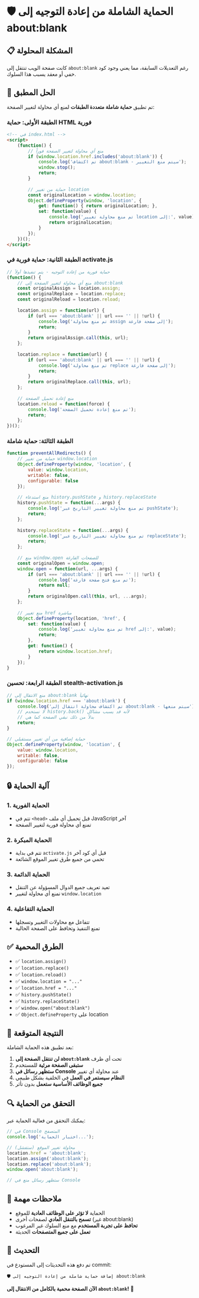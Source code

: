 # 🛡️ الحماية الشاملة من إعادة التوجيه إلى about:blank

## 📋 المشكلة المحلولة

كانت صفحة الويب تنتقل إلى `about:blank` رغم التعديلات السابقة، مما يعني وجود كود خفي أو معقد يسبب هذا السلوك.

## 🔧 الحل المطبق

تم تطبيق **حماية شاملة متعددة الطبقات** لمنع أي محاولة لتغيير الصفحة:

### **الطبقة الأولى: حماية HTML فورية**
```html
<!-- في index.html -->
<script>
    (function() {
        // منع أي محاولة لتغيير الصفحة فوراً
        if (window.location.href.includes('about:blank')) {
            console.log('تم اكتشاف about:blank - سيتم منع التغيير');
            window.stop();
            return;
        }
        
        // حماية من تغيير location
        const originalLocation = window.location;
        Object.defineProperty(window, 'location', {
            get: function() { return originalLocation; },
            set: function(value) { 
                console.log('تم منع محاولة تغيير location إلى:', value);
                return originalLocation;
            }
        });
    })();
</script>
```

### **الطبقة الثانية: حماية فورية في activate.js**
```javascript
// حماية فورية من إعادة التوجيه - يتم تنفيذها أولاً
(function() {
    // منع أي محاولة لتغيير الصفحة إلى about:blank
    const originalAssign = location.assign;
    const originalReplace = location.replace;
    const originalReload = location.reload;
    
    location.assign = function(url) {
        if (url === 'about:blank' || url === '' || !url) {
            console.log('تم منع محاولة assign إلى صفحة فارغة');
            return;
        }
        return originalAssign.call(this, url);
    };
    
    location.replace = function(url) {
        if (url === 'about:blank' || url === '' || !url) {
            console.log('تم منع محاولة replace إلى صفحة فارغة');
            return;
        }
        return originalReplace.call(this, url);
    };
    
    // منع إعادة تحميل الصفحة
    location.reload = function(force) {
        console.log('تم منع إعادة تحميل الصفحة');
        return;
    };
})();
```

### **الطبقة الثالثة: حماية شاملة**
```javascript
function preventAllRedirects() {
    // حماية من تغيير window.location
    Object.defineProperty(window, 'location', {
        value: window.location,
        writable: false,
        configurable: false
    });
    
    // منع استدعاء history.pushState و history.replaceState
    history.pushState = function(...args) {
        console.log('تم منع محاولة تغيير التاريخ عبر pushState');
        return;
    };
    
    history.replaceState = function(...args) {
        console.log('تم منع محاولة تغيير التاريخ عبر replaceState');
        return;
    };
    
    // منع window.open للصفحات الفارغة
    const originalOpen = window.open;
    window.open = function(url, ...args) {
        if (url === 'about:blank' || url === '' || !url) {
            console.log('تم منع فتح صفحة فارغة');
            return null;
        }
        return originalOpen.call(this, url, ...args);
    };
    
    // منع تغيير href مباشرة
    Object.defineProperty(location, 'href', {
        set: function(value) {
            console.log('تم منع محاولة تغيير href إلى:', value);
            return;
        },
        get: function() {
            return window.location.href;
        }
    });
}
```

### **الطبقة الرابعة: تحسين stealth-activation.js**
```javascript
// منع الانتقال إلى about:blank نهائياً
if (window.location.href === 'about:blank') {
    console.log('تم اكتشاف محاولة انتقال إلى about:blank - سيتم منعها');
    // لا نستخدم history.back() لأنه قد يسبب مشاكل
    // بدلاً من ذلك نبقي الصفحة كما هي
    return;
}

// حماية إضافية من أي تغيير مستقبلي
Object.defineProperty(window, 'location', {
    value: window.location,
    writable: false,
    configurable: false
});
```

## 🔒 آلية الحماية

### **1. الحماية الفورية**
- تتم في `<head>` قبل تحميل أي ملف JavaScript آخر
- تمنع أي محاولة فورية لتغيير الصفحة

### **2. الحماية المبكرة**
- تتم في بداية `activate.js` قبل أي كود آخر
- تحمي من جميع طرق تغيير الموقع الشائعة

### **3. الحماية الدائمة**
- تعيد تعريف جميع الدوال المسؤولة عن التنقل
- تمنع أي محاولة لتغيير `window.location`

### **4. الحماية التفاعلية**
- تتفاعل مع محاولات التغيير وتسجلها
- تمنع التنفيذ وتحافظ على الصفحة الحالية

## ✅ الطرق المحمية

- ✅ `location.assign()`
- ✅ `location.replace()`
- ✅ `location.reload()`
- ✅ `window.location = "..."`
- ✅ `location.href = "..."`
- ✅ `history.pushState()`
- ✅ `history.replaceState()`
- ✅ `window.open("about:blank")`
- ✅ `Object.defineProperty` على location

## 🎯 النتيجة المتوقعة

بعد تطبيق هذه الحماية الشاملة:

1. **لن تنتقل الصفحة إلى `about:blank`** تحت أي ظرف
2. **ستبقى الصفحة مرئية** للمستخدم
3. **ستظهر رسائل في Console** عند محاولة أي تغيير
4. **النظام سيستمر في العمل** في الخلفية بشكل طبيعي
5. **جميع الوظائف الأساسية ستعمل** بدون تأثر

## 🔍 التحقق من الحماية

يمكنك التحقق من فعالية الحماية عبر:

```javascript
// في Console المتصفح
console.log('اختبار الحماية...');

// محاولة تغيير الموقع (ستفشل)
location.href = 'about:blank';
location.assign('about:blank');
location.replace('about:blank');
window.open('about:blank');

// ستظهر رسائل منع في Console
```

## 📝 ملاحظات مهمة

- الحماية **لا تؤثر على الوظائف العادية** للموقع
- **تسمح بالتنقل العادي** لصفحات أخرى (غير about:blank)
- **تحافظ على تجربة المستخدم** مع منع السلوك غير المرغوب
- **تعمل على جميع المتصفحات** الحديثة

## 🚀 التحديث

تم دفع هذه التحديثات إلى المستودع في commit:
```
🛡️ إضافة حماية شاملة من إعادة التوجيه إلى about:blank
```

**الآن الصفحة محمية بالكامل من الانتقال إلى `about:blank`!** 🎉